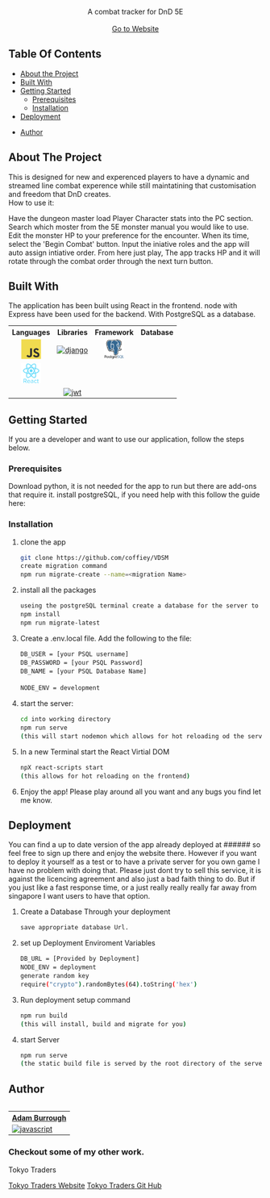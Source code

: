 <p align="center">
  <!-- <a href="https://github.com/tokyo-traders/koukan">
    <img src="https://user-images.githubusercontent.com/67497636/217703956-9a1c7261-930a-4fd4-a536-388541d7ed85.png" alt="Logo" width="480" height="250">
  </a> -->

   <p align="center">
    A combat tracker for DnD 5E
    <br/>
    <br/>
    <a href="https://VDSM.onrender.com/">Go to Website</a>

  </p>
</p>

## Table Of Contents

- [About the Project](#about-the-project)
- [Built With](#built-with)
- [Getting Started](#getting-started)
  - [Prerequisites](#prerequisites)
  - [Installation](#installation)
- [Deployment](#Deployment)
<!-- * [Roadmap](#roadmap)
- [Contributing](#contributing)
- [License](#license) -->
- [Author](#author)
<!-- * [Acknowledgements](#acknowledgements) -->

## About The Project

This is designed for new and experenced players to have a dynamic and streamed line combat experence while still maintatining that customisation and freedom that DnD creates.
<br/>
How to use it:

Have the dungeon master load Player Character stats into the PC section.
Search which moster from the 5E monster manual you would like to use.
Edit the monster HP to your preference for the encounter.
When its time, select the 'Begin Combat' button.
Input the iniative roles and the app will auto assign intiative order.
From here just play, The app tracks HP and it will rotate through the combat order through the next turn button.

## Built With

The application has been built using React in the frontend. node with Express have been used for the backend.
With PostgreSQL as a database.
</br>

<table align="center">
  <tr>
    <th>Languages</th>
    <th>Libraries</th>
    <th>Framework</th>
    <th>Database</th>
  </tr>
  <tr>
    <td align="center">
    <a href="https://developer.mozilla.org/en-US/docs/Web/JavaScript" target="_blank" rel="noreferrer"> <img src="https://raw.githubusercontent.com/devicons/devicon/master/icons/javascript/javascript-original.svg" alt="javascript" width="40" height="40"/> </a>
    </td>
    <td align="center">
      <a href="https://knexjs.org/knex-logo.png" target="_blank" rel="noreferrer"> <img src="https://cdn.worldvectorlogo.com/logos/django.svg" alt="django" width="40" height="40"/> </a>
    </td>
    <td align="center">
      <a href="https://www.postgresql.org" target="_blank" rel="noreferrer"> <img src="https://raw.githubusercontent.com/devicons/devicon/master/icons/postgresql/postgresql-original-wordmark.svg" alt="postgresql" width="40" height="40"/> </a>
    </td>
  </tr>
  <tr>
    <td align="center">
      <a href="https://reactjs.org/" target="_blank" rel="noreferrer"> <img src="https://raw.githubusercontent.com/devicons/devicon/master/icons/react/react-original-wordmark.svg" alt="react" width="40" height="40"/> </a>
    </td>
    <td>
    </td>
    <td>
    </td>
    </tr>
    <tr>
    <td>
    </td>
    <td align="center">
    <a href="https://jwt.io/" target="_blank" rel="noreferrer"> <img src="https://user-images.githubusercontent.com/67497636/217804934-d450c024-a02d-4649-bc7d-d606788afe29.png" alt="jwt" width="70" height="40"/> </a>
    </td>
    <td>
    </td>
    <td>
    </td>
  </tr>
<table>

## Getting Started

If you are a developer and want to use our application, follow the steps below.

### Prerequisites

Download python, it is not needed for the app to run but there are add-ons that require it.
install postgreSQL, if you need help with this follow the guide here:

### Installation

1. clone the app
   ```sh
   git clone https://github.com/coffiey/VDSM
   create migration command
   npm run migrate-create --name=<migration Name>
   ```
2. install all the packages
   ```sh
   useing the postgreSQL terminal create a database for the server to use.
   npm install
   npm run migrate-latest
   ```
3. Create a .env.local file. Add the following to the file:

   ```sh
   DB_USER = [your PSQL username]
   DB_PASSWORD = [your PSQL Password]
   DB_NAME = [your PSQL Database Name]

   NODE_ENV = development
   ```

4. start the server:
   ```sh
   cd into working directory
   npm run serve
   (this will start nodemon which allows for hot reloading od the server)
   ```
5. In a new Terminal start the React Virtial DOM

   ```sh
   npX react-scripts start
   (this allows for hot reloading on the frontend)
   ```

6. Enjoy the app! Please play around all you want and any bugs you find let me know.

## Deployment

You can find a up to date version of the app already deployed at ###### so feel free to sign up there and enjoy the website there. However if you want to deploy it yourself as a test or to have a private server for you own game I have no problem with doing that. Please just dont try to sell this service, it is against the licencing agreement and also just a bad faith thing to do. But if you just like a fast response time, or a just really really really far away from singapore I want users to have that option.

1. Create a Database Through your deployment

   ```sh
   save appropriate database Url.
   ```

2. set up Deployment Enviroment Variables
   ```sh
   DB_URL = [Provided by Deployment]
   NODE_ENV = deployment
   generate random key
   require("crypto").randomBytes(64).toString('hex')
   ```
3. Run deployment setup command

   ```sh
   npm run build
   (this will install, build and migrate for you)
   ```

4. start Server
   ```sh
   npm run serve
   (the static build file is served by the root directory of the server, so running the command will load both front and backend.)
   ```

## Author

<table align="center">
  <tr>
    <th>
      <a href="https://github.com/Coffiey"> Adam Burrough </a>
    </th>
  </tr>
  <tr>
  <td>
    <a href="https://github.com/Coffiey" target="_blank" rel="noreferrer">
    <img src="https://user-images.githubusercontent.com/67497636/217795795-7a3869b0-6373-4b43-bacf-ed5f08b046ea.jpeg" alt="javascript" width="150" height="150"/> </a>

  </td>
  </tr>
  </table>

<p align="center">
    <h3>Checkout some of my other work.</h3>
    <p>Tokyo Traders</p>
    <a href="https://tokyotraders.onrender.com/">Tokyo Traders Website</a>
    <a href="https://tokyotraders.onrender.com/">Tokyo Traders Git Hub</a>
  </p>
</p>
